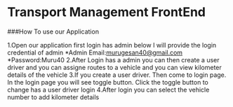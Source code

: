 # Transport Management FrontEnd

###How To use our Application

1.Open our application first login has admin below I will provide the login credential of admin
    *Admin Email:murugesan40@gmail.com
    *Password:Muru40
2.After Login has a admin you can then create a user driver and you can assigne routes to a vehicle and you can view kilometer details of the vehicle
3.If you create a user driver. Then come to login page. In the login page you will see toggle button. Click the toggle button to change has a user driver login
4.After login you can select the vehicle number to add kilometer details
